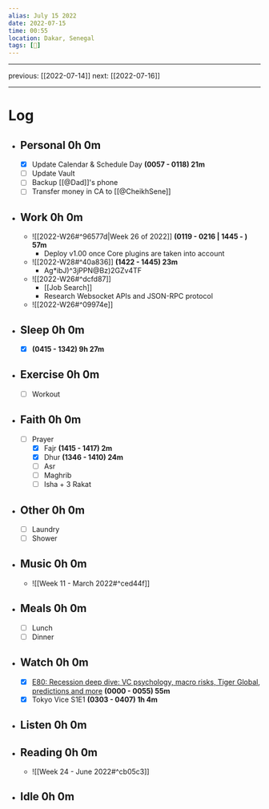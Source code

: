 ```yaml
---
alias: July 15 2022
date: 2022-07-15
time: 00:55
location: Dakar, Senegal
tags: [📃]
---
```


---

previous: [[2022-07-14]]
next: [[2022-07-16]]

---

# Log

- ## Personal 0h 0m
	- [x] Update Calendar & Schedule Day **(0057 - 0118) 21m**
	- [ ] Update Vault
	- [ ] Backup [[@Dad]]'s phone
	- [ ] Transfer money in CA to [[@CheikhSene]]
- ## Work 0h 0m
	- ![[2022-W26#^96577d|Week 26 of 2022]] **(0119 - 0216 | 1445 - ) 57m**
		- Deploy v1.00 once Core plugins are taken into account
	- ![[2022-W28#^40a836]] **(1422 - 1445) 23m**
		- Ag*ibJ)^3jPPN@Bz)2GZv4TF
	- ![[2022-W26#^dcfd87]]
		- [[Job Search]]
		- Research Websocket APIs and JSON-RPC protocol
	- ![[2022-W26#^09974e]]
- ## Sleep 0h 0m
	- [x] **(0415 - 1342) 9h 27m**
- ## Exercise 0h 0m
	- [ ] Workout
- ## Faith 0h 0m
	- [ ] Prayer 
		- [x] Fajr **(1415 - 1417) 2m**
		- [x] Dhur **(1346 - 1410) 24m**
		- [ ] Asr 
		- [ ] Maghrib 
		- [ ] Isha + 3 Rakat
- ## Other 0h 0m
	- [ ] Laundry
	- [ ] Shower
- ## Music 0h 0m
	- ![[Week 11 - March 2022#^ced44f]]
- ## Meals 0h 0m
	- [ ] Lunch
	- [ ] Dinner
- ## Watch 0h 0m
	- [x] [E80: Recession deep dive: VC psychology, macro risks, Tiger Global, predictions and more](https://www.youtube.com/watch?v=ezOIBfZcwbQ) **(0000 - 0055) 55m**
	- [x] Tokyo Vice S1E1 **(0303 - 0407) 1h 4m**
- ## Listen 0h 0m
- ## Reading 0h 0m
	- ![[Week 24 - June 2022#^cb05c3]]
- ## Idle 0h 0m